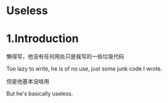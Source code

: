 # Useless

# 1.Introduction

懒得写，他没有任何用处只是我写的一些垃圾代码

Too lazy to write, he is of no use, just some junk code I wrote.

但是他基本没啥用

But he's basically useless.

